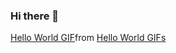 ### Hi there 👋
<div class="tenor-gif-embed" data-postid="18564330" data-share-method="host" data-aspect-ratio="1.77778" data-width="100%"><a href="https://tenor.com/view/hello-world-gif-18564330">Hello World GIF</a>from <a href="https://tenor.com/search/hello+world-gifs">Hello World GIFs</a></div> <script type="text/javascript" async src="https://tenor.com/embed.js"></script>

<!--
**estebansg1/estebansg1** is a ✨ _special_ ✨ repository because its `README.md` (this file) appears on your GitHub profile.

Here are some ideas to get you started:

- 🔭 I’m currently working on ...
- 🌱 I’m currently learning ...
- 👯 I’m looking to collaborate on ...
- 🤔 I’m looking for help with ...
- 💬 Ask me about ...
- 📫 How to reach me: ...
- 😄 Pronouns: ...
- ⚡ Fun fact: ...
-->
